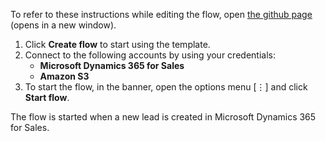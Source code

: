 To refer to these instructions while editing the flow, open [the github page](Creates%20a%20file%20in%20Dropbox%20when%20a%20new%20email%20is%20received%20in%20Gmail_instructions.md) (opens in a new window).

1.	Click **Create flow** to start using the template.
2.	Connect to the following accounts by using your credentials:
    - **Microsoft Dynamics 365 for Sales** 
    - **Amazon S3**
3.	To start the flow, in the banner, open the options menu [⋮] and click **Start flow**.

The flow is started when a new lead is created in Microsoft Dynamics 365 for Sales.
